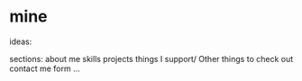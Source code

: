 # mine

ideas: 

sections:
about me
skills 
projects
things I support/ Other things to check out
contact me form
...